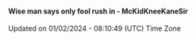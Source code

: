 #### Wise man says only fool rush in - McKidKneeKaneSir
Updated on 01/02/2024 - 08:10:49 (UTC) Time Zone
